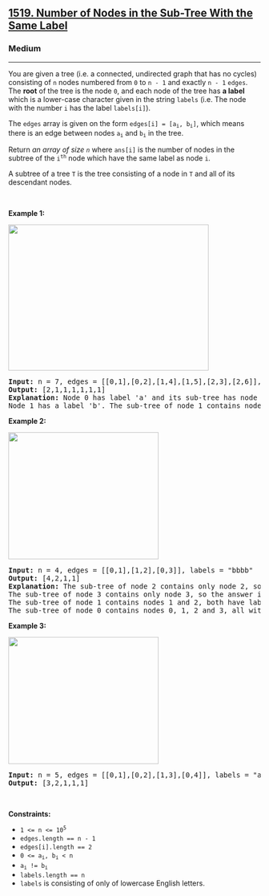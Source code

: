 <h2><a href="https://leetcode.com/problems/number-of-nodes-in-the-sub-tree-with-the-same-label/">1519. Number of Nodes in the Sub-Tree With the Same Label</a></h2><h3>Medium</h3><hr><div data-summari-content-root="true"><p>You are given a tree (i.e. a connected, undirected graph that has no cycles) consisting of <code>n</code> nodes numbered from <code>0</code> to <code>n - 1</code> and exactly <code>n - 1</code> <code>edges</code>. The <strong>root</strong> of the tree is the node <code>0</code>, and each node of the tree has <strong>a label</strong> which is a lower-case character given in the string <code>labels</code> (i.e. The node with the number <code>i</code> has the label <code>labels[i]</code>).</p>

<p>The <code>edges</code> array is given on the form <code>edges[i] = [a<sub>i</sub>, b<sub>i</sub>]</code>, which means there is an edge between nodes <code>a<sub>i</sub></code> and <code>b<sub>i</sub></code> in the tree.</p>

<p>Return <em>an array of size <code>n</code></em> where <code>ans[i]</code> is the number of nodes in the subtree of the <code>i<sup>th</sup></code> node which have the same label as node <code>i</code>.</p>

<p>A subtree of a tree <code>T</code> is the tree consisting of a node in <code>T</code> and all of its descendant nodes.</p>

<p>&nbsp;</p>
<p><strong class="example">Example 1:</strong></p>
<img alt="" src="https://assets.leetcode.com/uploads/2020/07/01/q3e1.jpg" style="width: 400px; height: 291px;">
<pre><strong>Input:</strong> n = 7, edges = [[0,1],[0,2],[1,4],[1,5],[2,3],[2,6]], labels = "abaedcd"
<strong>Output:</strong> [2,1,1,1,1,1,1]
<strong>Explanation:</strong> Node 0 has label 'a' and its sub-tree has node 2 with label 'a' as well, thus the answer is 2. Notice that any node is part of its sub-tree.
Node 1 has a label 'b'. The sub-tree of node 1 contains nodes 1,4 and 5, as nodes 4 and 5 have different labels than node 1, the answer is just 1 (the node itself).
</pre>

<p><strong class="example">Example 2:</strong></p>
<img alt="" src="https://assets.leetcode.com/uploads/2020/07/01/q3e2.jpg" style="width: 300px; height: 253px;">
<pre><strong>Input:</strong> n = 4, edges = [[0,1],[1,2],[0,3]], labels = "bbbb"
<strong>Output:</strong> [4,2,1,1]
<strong>Explanation:</strong> The sub-tree of node 2 contains only node 2, so the answer is 1.
The sub-tree of node 3 contains only node 3, so the answer is 1.
The sub-tree of node 1 contains nodes 1 and 2, both have label 'b', thus the answer is 2.
The sub-tree of node 0 contains nodes 0, 1, 2 and 3, all with label 'b', thus the answer is 4.
</pre>

<p><strong class="example">Example 3:</strong></p>
<img alt="" src="https://assets.leetcode.com/uploads/2020/07/01/q3e3.jpg" style="width: 300px; height: 253px;">
<pre><strong>Input:</strong> n = 5, edges = [[0,1],[0,2],[1,3],[0,4]], labels = "aabab"
<strong>Output:</strong> [3,2,1,1,1]
</pre>

<p>&nbsp;</p>
<p><strong>Constraints:</strong></p>

<ul>
	<li><code>1 &lt;= n &lt;= 10<sup>5</sup></code></li>
	<li><code>edges.length == n - 1</code></li>
	<li><code>edges[i].length == 2</code></li>
	<li><code>0 &lt;= a<sub>i</sub>, b<sub>i</sub> &lt; n</code></li>
	<li><code>a<sub>i</sub> != b<sub>i</sub></code></li>
	<li><code>labels.length == n</code></li>
	<li><code>labels</code> is consisting of only of lowercase English letters.</li>
</ul>
</div>